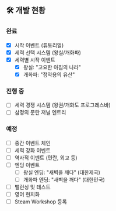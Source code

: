 ## 🛠️ 개발 현황

### 완료
- [x] 시작 이벤트 (튜토리얼)
- [x] 세력 선택 시스템 (왕실/개화파)
- [x] 세력별 시작 이벤트
  - [x] 왕실: "고요한 아침의 나라"
  - [x] 개화파: "정약용의 유산"

### 진행 중
- [ ] 세력 경쟁 시스템 (왕권/개화도 프로그레스바)
- [ ] 삼정의 문란 저널 엔트리

### 예정
- [ ] 중간 이벤트 체인
- [ ] 세력 강화 이벤트
- [ ] 역사적 이벤트 (민란, 외교 등)
- [ ] 엔딩 이벤트
  - [ ] 왕실 엔딩: "새벽을 깨다" (대한제국)
  - [ ] 개화파 엔딩: "새벽을 깨다" (대한민국)
- [ ] 밸런싱 및 테스트
- [ ] 영어 현지화
- [ ] Steam Workshop 등록
